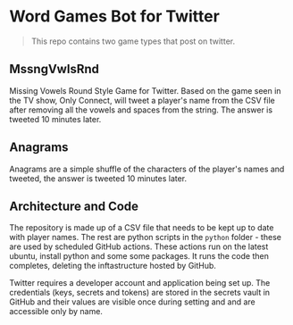 # Word Games Bot for Twitter

> This repo contains two game types that post on twitter.

## MssngVwlsRnd

Missing Vowels Round Style Game for Twitter. Based on the game seen in the TV show, Only Connect, will tweet a player's name from the CSV file after removing all the vowels and spaces from the string. The answer is tweeted 10 minutes later.

## Anagrams

Anagrams are a simple shuffle of the characters of the player's names and tweeted, the answer is tweeted 10 minutes later.

## Architecture and Code

The repository is made up of a CSV file that needs to be kept up to date with player names. The rest are python scripts in the `python` folder - these are used by scheduled GitHub actions. These actions run on the latest ubuntu, install python and some some packages. It runs the code then completes, deleting the inftastructure hosted by GitHub.

Twitter requires a developer account and application being set up. The credentials (keys, secrets and tokens) are stored in the secrets vault in GitHub and their values are visible once during setting and and are accessible only by name.
